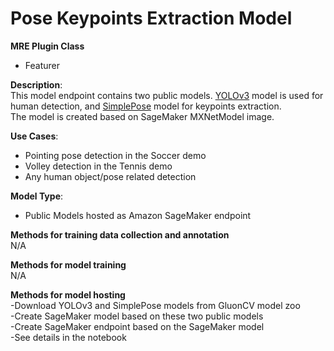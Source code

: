 # Pose Keypoints Extraction Model #

**MRE Plugin Class**
- Featurer

**Description**:  
This model endpoint contains two public models. [YOLOv3](https://arxiv.org/abs/1804.02767) model is used for human detection, and [SimplePose](https://arxiv.org/abs/1911.10529) model for keypoints extraction.  
The model is created based on SageMaker MXNetModel image.


**Use Cases**:  
- Pointing pose detection in the Soccer demo   
- Volley detection in the Tennis demo  
- Any human object/pose related detection  

**Model Type**:  
- Public Models hosted as Amazon SageMaker endpoint  

**Methods for training data collection and annotation**  
N/A

**Methods for model training**  
N/A  

**Methods for model hosting**  
-Download YOLOv3 and SimplePose models from GluonCV model zoo  
-Create SageMaker model based on these two public models  
-Create SageMaker endpoint based on the SageMaker model  
-See details in the notebook   

